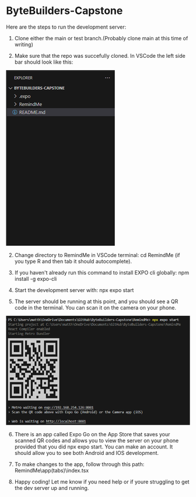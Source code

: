 # ByteBuilders-Capstone

Here are the steps to run the development server:

1. Clone either the main or test branch.(Probably clone main at this time of writing)

2. Make sure that the repo was succefully cloned. In VSCode the left side bar should look like this:

![alt text](<ReadMe Tutorial Pics/image.png>)

2. Change directory to RemindMe in VSCode terminal:
cd RemindMe (if you type R and then tab it should autocomplete).

3. If you haven't already run this command to install EXPO cli globally:
npm install -g expo-cli

4. Start the development server with:
npx expo start

5. The server should be running at this point, and you should see a QR code in the terminal. You can scan it on the camera on your phone.

![alt text](<ReadMe Tutorial Pics/Screenshot 2025-09-29 132516.png>)

6. There is an app called Expo Go on the App Store that saves your scanned QR codes and allows you to view the server on your 
   phone provided that you did npx expo start. You can make an account. It should allow you to see both Android and IOS development.

7. To make changes to the app, follow through this path: 
RemindMe\app\(tabs)\index.tsx

8. Happy coding! Let me know if you need help or if youre struggling to get the dev server up and running.